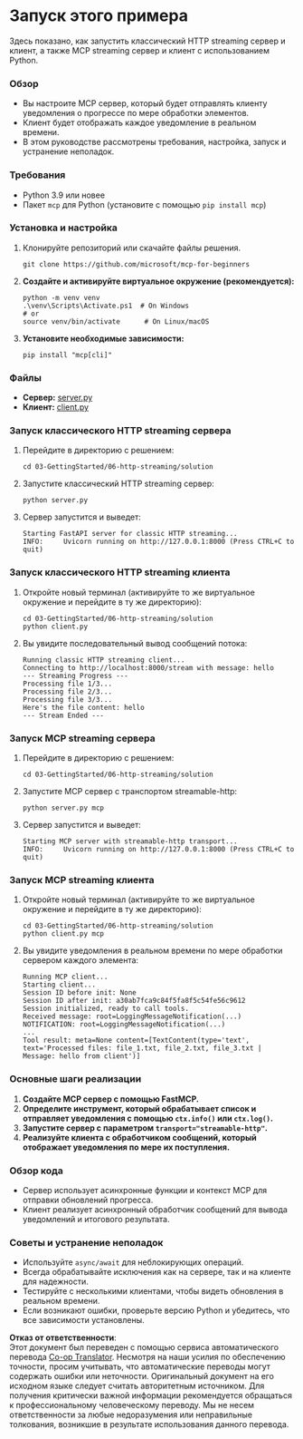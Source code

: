 <!--
CO_OP_TRANSLATOR_METADATA:
{
  "original_hash": "4c4da5949611d91b06d8a5d450aae8d6",
  "translation_date": "2025-07-13T21:16:47+00:00",
  "source_file": "03-GettingStarted/06-http-streaming/solution/python/README.md",
  "language_code": "ru"
}
-->
# Запуск этого примера

Здесь показано, как запустить классический HTTP streaming сервер и клиент, а также MCP streaming сервер и клиент с использованием Python.

### Обзор

- Вы настроите MCP сервер, который будет отправлять клиенту уведомления о прогрессе по мере обработки элементов.
- Клиент будет отображать каждое уведомление в реальном времени.
- В этом руководстве рассмотрены требования, настройка, запуск и устранение неполадок.

### Требования

- Python 3.9 или новее
- Пакет `mcp` для Python (установите с помощью `pip install mcp`)

### Установка и настройка

1. Клонируйте репозиторий или скачайте файлы решения.

   ```pwsh
   git clone https://github.com/microsoft/mcp-for-beginners
   ```

1. **Создайте и активируйте виртуальное окружение (рекомендуется):**

   ```pwsh
   python -m venv venv
   .\venv\Scripts\Activate.ps1  # On Windows
   # or
   source venv/bin/activate      # On Linux/macOS
   ```

1. **Установите необходимые зависимости:**

   ```pwsh
   pip install "mcp[cli]"
   ```

### Файлы

- **Сервер:** [server.py](../../../../../../03-GettingStarted/06-http-streaming/solution/python/server.py)
- **Клиент:** [client.py](../../../../../../03-GettingStarted/06-http-streaming/solution/python/client.py)

### Запуск классического HTTP streaming сервера

1. Перейдите в директорию с решением:

   ```pwsh
   cd 03-GettingStarted/06-http-streaming/solution
   ```

2. Запустите классический HTTP streaming сервер:

   ```pwsh
   python server.py
   ```

3. Сервер запустится и выведет:

   ```
   Starting FastAPI server for classic HTTP streaming...
   INFO:     Uvicorn running on http://127.0.0.1:8000 (Press CTRL+C to quit)
   ```

### Запуск классического HTTP streaming клиента

1. Откройте новый терминал (активируйте то же виртуальное окружение и перейдите в ту же директорию):

   ```pwsh
   cd 03-GettingStarted/06-http-streaming/solution
   python client.py
   ```

2. Вы увидите последовательный вывод сообщений потока:

   ```text
   Running classic HTTP streaming client...
   Connecting to http://localhost:8000/stream with message: hello
   --- Streaming Progress ---
   Processing file 1/3...
   Processing file 2/3...
   Processing file 3/3...
   Here's the file content: hello
   --- Stream Ended ---
   ```

### Запуск MCP streaming сервера

1. Перейдите в директорию с решением:
   ```pwsh
   cd 03-GettingStarted/06-http-streaming/solution
   ```
2. Запустите MCP сервер с транспортом streamable-http:
   ```pwsh
   python server.py mcp
   ```
3. Сервер запустится и выведет:
   ```
   Starting MCP server with streamable-http transport...
   INFO:     Uvicorn running on http://127.0.0.1:8000 (Press CTRL+C to quit)
   ```

### Запуск MCP streaming клиента

1. Откройте новый терминал (активируйте то же виртуальное окружение и перейдите в ту же директорию):
   ```pwsh
   cd 03-GettingStarted/06-http-streaming/solution
   python client.py mcp
   ```
2. Вы увидите уведомления в реальном времени по мере обработки сервером каждого элемента:
   ```
   Running MCP client...
   Starting client...
   Session ID before init: None
   Session ID after init: a30ab7fca9c84f5fa8f5c54fe56c9612
   Session initialized, ready to call tools.
   Received message: root=LoggingMessageNotification(...)
   NOTIFICATION: root=LoggingMessageNotification(...)
   ...
   Tool result: meta=None content=[TextContent(type='text', text='Processed files: file_1.txt, file_2.txt, file_3.txt | Message: hello from client')]
   ```

### Основные шаги реализации

1. **Создайте MCP сервер с помощью FastMCP.**
2. **Определите инструмент, который обрабатывает список и отправляет уведомления с помощью `ctx.info()` или `ctx.log()`.**
3. **Запустите сервер с параметром `transport="streamable-http"`.**
4. **Реализуйте клиента с обработчиком сообщений, который отображает уведомления по мере их поступления.**

### Обзор кода
- Сервер использует асинхронные функции и контекст MCP для отправки обновлений прогресса.
- Клиент реализует асинхронный обработчик сообщений для вывода уведомлений и итогового результата.

### Советы и устранение неполадок

- Используйте `async/await` для неблокирующих операций.
- Всегда обрабатывайте исключения как на сервере, так и на клиенте для надежности.
- Тестируйте с несколькими клиентами, чтобы видеть обновления в реальном времени.
- Если возникают ошибки, проверьте версию Python и убедитесь, что все зависимости установлены.

**Отказ от ответственности**:  
Этот документ был переведен с помощью сервиса автоматического перевода [Co-op Translator](https://github.com/Azure/co-op-translator). Несмотря на наши усилия по обеспечению точности, просим учитывать, что автоматические переводы могут содержать ошибки или неточности. Оригинальный документ на его исходном языке следует считать авторитетным источником. Для получения критически важной информации рекомендуется обращаться к профессиональному человеческому переводу. Мы не несем ответственности за любые недоразумения или неправильные толкования, возникшие в результате использования данного перевода.